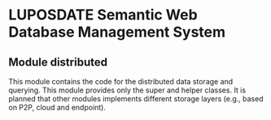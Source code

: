 # LUPOSDATE Semantic Web Database Management System

## Module distributed

This module contains the code for the distributed data storage and querying. This module provides only the super and helper classes.
It is planned that other modules implements different storage layers (e.g., based on P2P, cloud and endpoint).